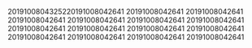 2019100804325220191008042641
20191008042641
20191008042641
20191008042641
20191008042641
20191008042641
20191008042641
20191008042641
20191008042641
20191008042641
20191008042641
20191008042641
20191008042641
20191008042641
20191008042641
